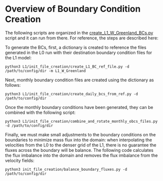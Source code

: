 # Overview of Boundary Condition Creation

The following scripts are organized in the [create_L1_W_Greenland_BCs.py](https://github.com/mhwood/downscale_ecco_v5_darwin/blob/main/L1/L1_W_Greenland/utils/init_file_creation/create_L1_W_Greenland_BCs.py) script and it can run from there. For reference, the steps are described here:

To generate the BCs, first, a dictionary is created to reference the files generated in the L0 run with their destination boundary condition files for the L1 model:
```
python3 L1/init_file_creation/create_L1_BC_ref_file.py -d /path/to/config/dir -m L1_W_Greenland
```

Next, monthly boundary condition files are created using the dictionary as follows:
```
python3 L1/init_file_creation/create_daily_bcs_from_ref.py -d /path/to/config/dir 
```

Once the monthly boundary conditions have been generated, they can be combined with the following script:
```
python3 L1/init_file_creation/combine_and_rotate_monthly_obcs_files.py -d /path/to/config/dir 
```
Finally, we must make small adjustments to the boundary conditions on the boundaries to minimize mass flux into the domain: when interpolating the velocities from the L0 to the denser grid of the L1, there is no guarantee the fluxes across the boundary will be balance. The following code calculates the flux imbalance into the domain and removes the flux imbalance from the velocity fields:
```
python3 init_file_creation/balance_boundary_fluxes.py -d /path/to/config/dir 
```
